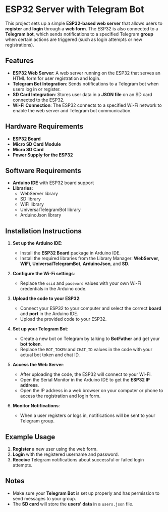 # ESP32 Server with Telegram Bot

This project sets up a simple **ESP32-based web server** that allows users to **register** and **login** through a **web form**. The ESP32 is also connected to a **Telegram bot**, which sends notifications to a specified Telegram **group** when certain actions are triggered (such as login attempts or new registrations).

## Features

- **ESP32 Web Server**: A web server running on the ESP32 that serves an HTML form for user registration and login.
- **Telegram Bot Integration**: Sends notifications to a Telegram bot when users log in or register.
- **SD Card Integration**: Stores user data in a **JSON file** on an SD card connected to the ESP32.
- **Wi-Fi Connection**: The ESP32 connects to a specified Wi-Fi network to enable the web server and Telegram bot communication.

## Hardware Requirements

- **ESP32 Board**
- **Micro SD Card Module**
- **Micro SD Card**
- **Power Supply for the ESP32**

## Software Requirements

- **Arduino IDE** with ESP32 board support
- **Libraries**:
  - WebServer library
  - SD library
  - WiFi library
  - UniversalTelegramBot library
  - ArduinoJson library

## Installation Instructions

1. **Set up the Arduino IDE**:
   - Install the **ESP32 Board** package in Arduino IDE.
   - Install the required libraries from the Library Manager: **WebServer**, **WiFi**, **UniversalTelegramBot**, **ArduinoJson**, and **SD**.

2. **Configure the Wi-Fi settings**:
   - Replace the `ssid` and `password` values with your own Wi-Fi credentials in the Arduino code.

3. **Upload the code to your ESP32**:
   - Connect your ESP32 to your computer and select the correct **board** and **port** in the Arduino IDE.
   - Upload the provided code to your ESP32.

4. **Set up your Telegram Bot**:
   - Create a new bot on Telegram by talking to **BotFather** and get your **bot token**.
   - Replace the `BOT_TOKEN` and `CHAT_ID` values in the code with your actual bot token and chat ID.

5. **Access the Web Server**:
   - After uploading the code, the ESP32 will connect to your Wi-Fi.
   - Open the Serial Monitor in the Arduino IDE to get the **ESP32 IP address**.
   - Open the IP address in a web browser on your computer or phone to access the registration and login form.

6. **Monitor Notifications**:
   - When a user registers or logs in, notifications will be sent to your Telegram group.

## Example Usage

1. **Register** a new user using the web form.
2. **Login** with the registered username and password.
3. **Receive** Telegram notifications about successful or failed login attempts.

## Notes

- Make sure your **Telegram Bot** is set up properly and has permission to send messages to your group.
- The **SD card** will store the **users' data** in a `users.json` file.

